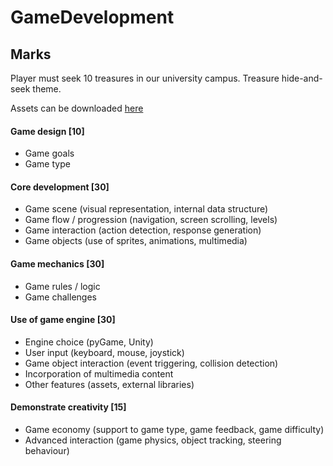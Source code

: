 # GameDevelopment

## Marks

Player must seek 10 treasures in our university campus. Treasure hide-and-seek theme.

Assets can be downloaded [here](https://kenney.nl/assets/topdown-shooter)

#### Game design [10]

* Game goals
* Game type

#### Core development [30]

* Game scene (visual representation, internal data structure)
* Game flow / progression (navigation, screen scrolling, levels)
* Game interaction (action detection, response generation)
* Game objects (use of sprites, animations, multimedia)

#### Game mechanics [30]

* Game rules / logic
* Game challenges

#### Use of game engine [30]

* Engine choice (pyGame, Unity)
* User input (keyboard, mouse, joystick)
* Game object interaction (event triggering, collision detection)
* Incorporation of multimedia content
* Other features (assets, external libraries)

#### Demonstrate creativity [15]

* Game economy (support to game type, game feedback, game difficulty)
* Advanced interaction (game physics, object tracking, steering behaviour)